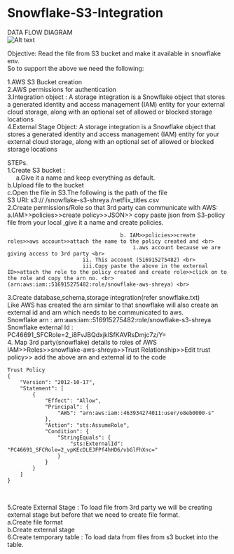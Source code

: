 # Snowflake-S3-Integration
DATA FLOW DIAGRAM <br>
![Alt text](https://github.com/ShreyaDasmahapatra/Snowflake-S3-Integration/blob/main/img/storage-integration-s3.png)
 

Objective: Read the file from S3 bucket and make it available in snowflake env. <br>
So to support the above we need the following: <br>

1.AWS S3 Bucket creation <br>
2.AWS permissions for authentication <br>
3.Integration object : A storage integration is a Snowflake object that stores a generated identity and access management (IAM) entity for your external cloud storage, along with an optional set of allowed or blocked storage locations <br>
4.External Stage Object: A storage integration is a Snowflake object that stores a generated identity and access management (IAM) entity for your external cloud storage, along with an optional set of allowed or blocked storage locations <br>

STEPs. <br>
1.Create S3 bucket :  <br>
&nbsp;&nbsp;&nbsp;&nbsp; a.Give it a name and keep everything as default. <br>
					b.Upload file to the bucket <br>
					c.Open the file in S3.The following is the path of the file <br>
						S3 URI:  s3:// /snowflake-s3-shreya /netflix_titles.csv	<br>
2.Create permissions/Role so that 3rd party can communicate with AWS: <br>
					a.IAM>>policies>>create policy>>JSON>> copy paste json from S3-policy file from your local ,give it a name and create policies. <br>

                                        b. IAM>>policies>>create roles>>aws account>>attach the name to the policy created and <br>
 	                                 		i.aws account because we are giving access to 3rd party <br>
							ii. This account (516915275482)	<br>
							iii.Copy paste the above in the external ID>>attach the role to the policy created and create role>>click on to the role and copy the arn no. <br>									(arn:aws:iam::516915275482:role/snowflake-aws-shreya) <br>

3.Create database,schema,storage integration(refer snowflake.txt) <br>
					Like  AWS has created the arn similar to that snowflake will also create an external id and arn which needs to be communicated to aws. <br>
					Snowflake arn : arn:aws:iam::516915275482:role/snowflake-s3-shreya <br>
					Snowflake external Id : PC46691_SFCRole=2_i8FvJBQdxjklSfKAVRsDmjc7z/Y= <br>
4. Map 3rd party(snowflake) details to roles of AWS <br>
IAM>>Roles>>snowflake-aws-shreya>>Trust Relationship>>Edit trust policy>> add the above arn and external id to the code <br>






```
Trust Policy
{
	"Version": "2012-10-17",
	"Statement": [
		{
			"Effect": "Allow",
			"Principal": {
				"AWS": "arn:aws:iam::463934274011:user/o8eb0000-s"
			},
			"Action": "sts:AssumeRole",
			"Condition": {
				"StringEquals": {
					"sts:ExternalId": "PC46691_SFCRole=2_vpKEcDLEJFPf4hHD6/vbGlFhXnc="
				}
			}
		}
	]
}
```
<br>
						

5.Create External Stage : To load file from 3rd party we will be creating external stage but before that we need to create file format.<br>
	a.Create file format <br>
	b.Create external stage <br>
6.Create temporary table : To load data from files from s3 bucket into the table.


